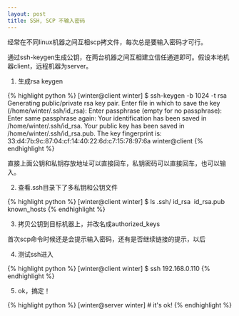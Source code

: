 ```yaml
---
layout: post
title: SSH, SCP 不输入密码
---
```


经常在不同linux机器之间互相scp拷文件，每次总是要输入密码才可行。

通过ssh-keygen生成公钥，在两台机器之间互相建立信任通道即可。假设本地机器client，远程机器为server。

1. 生成rsa keygen

{% highlight python %}
[winter@client winter] $ ssh-keygen -b 1024 -t rsa
Generating public/private rsa key pair.
Enter file in which to save the key (/home/winter/.ssh/id_rsa): <Enter>
Enter passphrase (empty for no passphrase): <Enter>
Enter same passphrase again: <Enter>
Your identification has been saved in /home/winter/.ssh/id_rsa.
Your public key has been saved in /home/winter/.ssh/id_rsa.pub.
The key fingerprint is:
33:d4:7b:9c:87:04:cf:14:40:22:6d:c7:15:78:97:6a winter@client
{% endhighlight %}

直接上面公钥和私钥存放地址可以直接回车，私钥密码可以直接回车，也可以输入。

2. 查看.ssh目录下了多私钥和公钥文件

{% highlight python %}
[winter@client winter] $ ls .ssh/
id_rsa  id_rsa.pub  known_hosts
{% endhighlight %}

3. 拷贝公钥到目标机器上，并改名成authorized_keys

首次scp命令时候还是会提示输入密码，还有是否继续链接的提示，以后

4. 测试ssh进入

{% highlight python %}
[winter@client winter] $ ssh 192.168.0.110
{% endhighlight %}

5. ok，搞定！

{% highlight python %}
[winter@server winter] # it's ok!
{% endhighlight %}


